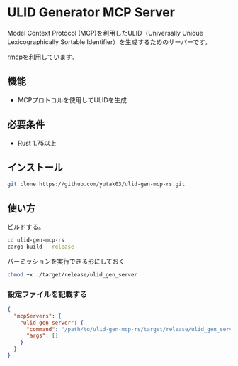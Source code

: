 # ULID Generator MCP Server

Model Context Protocol (MCP)を利用したULID（Universally Unique Lexicographically Sortable Identifier）を生成するためのサーバーです。

[rmcp](https://github.com/modelcontextprotocol/rust-sdk)を利用しています。


## 機能

- MCPプロトコルを使用してULIDを生成

## 必要条件

- Rust 1.75以上

## インストール

```bash
git clone https://github.com/yutak03/ulid-gen-mcp-rs.git
```

## 使い方

ビルドする。

```bash
cd ulid-gen-mcp-rs
cargo build --release
```

パーミッションを実行できる形にしておく

```bash
chmod +x ./target/release/ulid_gen_server
```

### 設定ファイルを記載する


```json
{
  "mcpServers": {
    "ulid-gen-server": {
      "command": "/path/to/ulid-gen-mcp-rs/target/release/ulid_gen_server",
      "args": []
    }
  }
}
```
